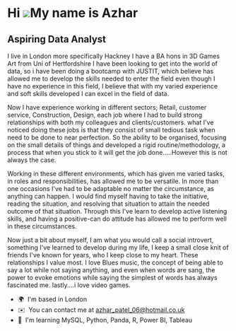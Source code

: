 Hi ![](https://user-images.githubusercontent.com/18350557/176309783-0785949b-9127-417c-8b55-ab5a4333674e.gif)My name is Azhar
=============================================================================================================================

Aspiring Data Analyst
---------------------

I live in London more specifically Hackney I have a BA hons in 3D Games Art from Uni of Hertfordshire I have been looking to get into the world of data, so i have been doing a bootcamp with JUSTIT, which believe has allowed me to develop the skills needed to enter the field even though I have no experience in this field, I believe that with my varied experience and soft skills developed I can excel in the field of data.

 Now I have experience working in different sectors; Retail, customer service, Construction, Design, each job where I had to build strong relationships with both my colleagues and clients/customers. what I've noticed doing these jobs is that they consist of small tedious task when need to be done to near perfection. So the ability to be organised, focusing on the small details of things and developed a rigid routine/methodology, a process that when you stick to it will get the job done.....However this is not always the case. 

Working in these different environments, which has given me varied tasks, in roles and responsibilities, has allowed me to be versatile. In more than one occasions I've had to be adaptable no matter the circumstance, as anything can happen. I would find myself having to take the initiative, reading the situation, and resolving that situation to attain the needed outcome of that situation. Through this I've learn to develop active listening skills, and having a positive-can do attitude has allowed me to perform well in these circumstances. 

Now just a bit about myself, I am what you would call a social introvert, something I've learned to develop during my life, I keep a small close knit of friends I've known for years, who I keep close to my heart. These relationships I value most. I love Blues music, the concept of being able to say a lot while not saying anything, and even when words are sang, the power to evoke emotions while saying the simplest of words has always fascinated me. lastly....i love video games.

*   🌍  I'm based in London
*   ✉️  You can contact me at [azhar\_patel\_06@hotmail.co.uk](mailto:azhar_patel_06@hotmail.co.uk)
*   🧠  I'm learning MySQL, Python, Panda, R, Power BI, Tableau   
                  
    
